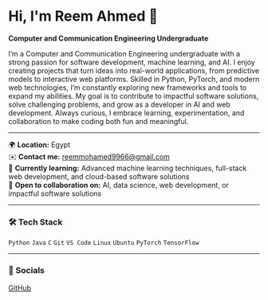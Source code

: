 # Hi, I'm Reem Ahmed 👋
**Computer and Communication Engineering Undergraduate**

I’m a Computer and Communication Engineering undergraduate with a strong passion for software development, machine learning, and AI. I enjoy creating projects that turn ideas into real-world applications, from predictive models to interactive web platforms. Skilled in Python, PyTorch, and modern web technologies, I’m constantly exploring new frameworks and tools to expand my abilities. My goal is to contribute to impactful software solutions, solve challenging problems, and grow as a developer in AI and web development. Always curious, I embrace learning, experimentation, and collaboration to make coding both fun and meaningful.

---

🌍 **Location:** Egypt  
✉️ **Contact me:** [reemmohamed9966@gmail.com](mailto:reemmohamed9966@gmail.com)  
🧠 **Currently learning:** Advanced machine learning techniques, full-stack web development, and cloud-based software solutions  
👥 **Open to collaboration on:** AI, data science, web development, or impactful software solutions  

---

### 🛠️ Tech Stack
`Python` `Java` `C` `Git` `VS Code` `Linux` `Ubuntu` `PyTorch` `TensorFlow`

---

### 🔗 Socials
[GitHub](https://github.com/reemtest)
